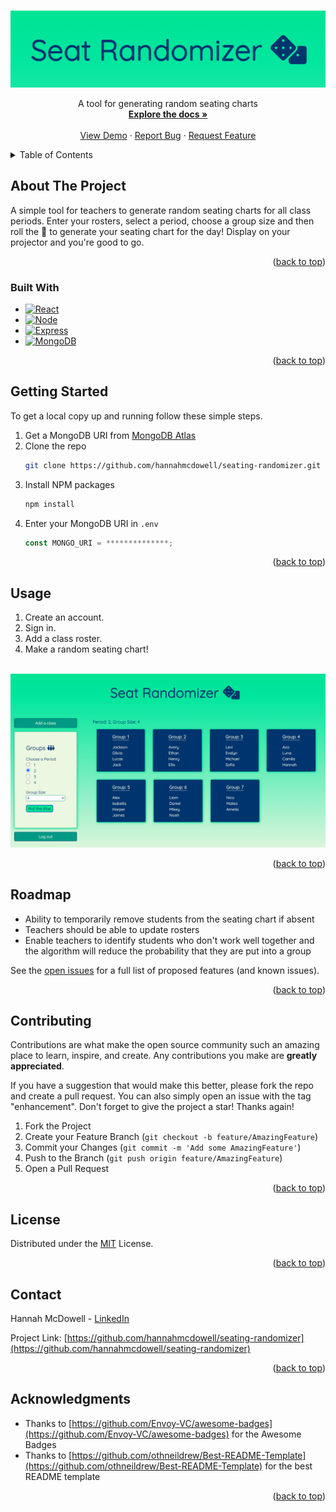 <!-- Improved compatibility of back to top link: See: https://github.com/othneildrew/Best-README-Template/pull/73 -->
<a name="readme-top"></a>

<!-- PROJECT LOGO -->
<br />
<div align="center">
  <a href="https://github.com/hannahmcdowell/seating-randomizer">
    <img src="assets/logo.png" alt="Logo">
  </a>

  <p align="center">
    A tool for generating random seating charts
    <br />
    <a href="https://github.com/hannahmcdowell/seating-randomizer"><strong>Explore the docs »</strong></a>
    <br />
    <br />
    <a href="https://github.com/hannahmcdowell/seating-randomizer/blob/main/assets/exampleScreen.png">View Demo</a>
    ·
    <a href="https://github.com/hannahmcdowell/seating-randomizer/issues">Report Bug</a>
    ·
    <a href="https://github.com/hannahmcdowell/seating-randomizer/issues">Request Feature</a>
  </p>
</div>



<!-- TABLE OF CONTENTS -->
<details>
  <summary>Table of Contents</summary>
  <ol>
    <li>
      <a href="#about-the-project">About The Project</a>
      <ul>
        <li><a href="#built-with">Built With</a></li>
      </ul>
    </li>
    <li><a href="#getting-started">Getting Started</a></li>
    <li><a href="#usage">Usage</a></li>
    <li><a href="#roadmap">Roadmap</a></li>
    <li><a href="#contributing">Contributing</a></li>
    <li><a href="#license">License</a></li>
    <li><a href="#contact">Contact</a></li>
    <li><a href="#acknowledgments">Acknowledgments</a></li>
  </ol>
</details>



<!-- ABOUT THE PROJECT -->
## About The Project

A simple tool for teachers to generate random seating charts for all class periods. Enter your rosters, select a period, choose a group size and then roll the 🎲 to generate your seating chart for the day! Display on your projector and you're good to go.

<p align="right">(<a href="#readme-top">back to top</a>)</p>



### Built With

* [![React][React.js]][React-url]
* [![Node][Node.js]][Node-url]
* [![Express][Express.js]][Express-url]
* [![MongoDB][MongoDB]][MongoDB-url]

<p align="right">(<a href="#readme-top">back to top</a>)</p>



<!-- GETTING STARTED -->
## Getting Started

To get a local copy up and running follow these simple steps.

1. Get a MongoDB URI from [MongoDB Atlas](https://www.mongodb.com/atlas/database?tck=docs_server)
2. Clone the repo
   ```sh
   git clone https://github.com/hannahmcdowell/seating-randomizer.git
   ```
3. Install NPM packages
   ```sh
   npm install
   ```
4. Enter your MongoDB URI in `.env` 
   ```js
   const MONGO_URI = **************;
   ```

<p align="right">(<a href="#readme-top">back to top</a>)</p>



<!-- USAGE EXAMPLES -->
## Usage

1. Create an account.
2. Sign in.
3. Add a class roster.
4. Make a random seating chart!

<br />
<div align="center">
  <a href="https://github.com/hannahmcdowell/seating-randomizer">
    <img src="assets/exampleScreen.png" alt="Logo">
  </a>
</div>


<p align="right">(<a href="#readme-top">back to top</a>)</p>



<!-- ROADMAP -->
## Roadmap

- Ability to temporarily remove students from the seating chart if absent
- Teachers should be able to update rosters
- Enable teachers to identify students who don't work well together and the algorithm will reduce the probability that they are put into a group

See the [open issues](https://github.com/hannahmcdowell/seating-randomizer/issues) for a full list of proposed features (and known issues).

<p align="right">(<a href="#readme-top">back to top</a>)</p>



<!-- CONTRIBUTING -->
## Contributing

Contributions are what make the open source community such an amazing place to learn, inspire, and create. Any contributions you make are **greatly appreciated**.

If you have a suggestion that would make this better, please fork the repo and create a pull request. You can also simply open an issue with the tag "enhancement".
Don't forget to give the project a star! Thanks again!

1. Fork the Project
2. Create your Feature Branch (`git checkout -b feature/AmazingFeature`)
3. Commit your Changes (`git commit -m 'Add some AmazingFeature'`)
4. Push to the Branch (`git push origin feature/AmazingFeature`)
5. Open a Pull Request

<p align="right">(<a href="#readme-top">back to top</a>)</p>



<!-- LICENSE -->
## License

Distributed under the [MIT](https://opensource.org/licenses/MIT) License. 

<p align="right">(<a href="#readme-top">back to top</a>)</p>



<!-- CONTACT -->
## Contact

Hannah McDowell - [LinkedIn](https://www.linkedin.com/in/hannah-lisbeth-mcdowell/)

Project Link: [https://github.com/hannahmcdowell/seating-randomizer](https://github.com/hannahmcdowell/seating-randomizer)

<p align="right">(<a href="#readme-top">back to top</a>)</p>



<!-- ACKNOWLEDGMENTS -->
## Acknowledgments

* Thanks to [https://github.com/Envoy-VC/awesome-badges](https://github.com/Envoy-VC/awesome-badges) for the Awesome Badges
* Thanks to [https://github.com/othneildrew/Best-README-Template](https://github.com/othneildrew/Best-README-Template) for the best README template


<p align="right">(<a href="#readme-top">back to top</a>)</p>



<!-- MARKDOWN LINKS & IMAGES -->
<!-- https://www.markdownguide.org/basic-syntax/#reference-style-links -->
[contributors-shield]: https://img.shields.io/github/contributors/hannahmcdowell/seating-randomizer.svg?style=for-the-badge
[contributors-url]: https://github.com/hannahmcdowell/seating-randomizer/graphs/contributors
[forks-shield]: https://img.shields.io/github/forks/github_username/repo_name.svg?style=for-the-badge
[forks-url]: https://github.com/github_username/repo_name/network/members
[stars-shield]: https://img.shields.io/github/stars/github_username/repo_name.svg?style=for-the-badge
[stars-url]: https://github.com/github_username/repo_name/stargazers
[issues-shield]: https://img.shields.io/github/issues/github_username/repo_name.svg?style=for-the-badge
[issues-url]: https://github.com/github_username/repo_name/issues
[license-shield]: https://img.shields.io/github/license/hannahmcdowell/seating-randomizer.svg?style=for-the-badge
[license-url]: https://opensource.org/licenses/MIT
[linkedin-shield]: https://img.shields.io/badge/-LinkedIn-black.svg?style=for-the-badge&logo=linkedin&colorB=555
[linkedin-url]: https://www.linkedin.com/in/hannah-lisbeth-mcdowell
[product-screenshot]: images/screenshot.png
[Next.js]: https://img.shields.io/badge/next.js-000000?style=for-the-badge&logo=nextdotjs&logoColor=white
[Next-url]: https://nextjs.org/
[React.js]: https://img.shields.io/badge/React-20232A?style=for-the-badge&logo=react&logoColor=61DAFB
[React-url]: https://reactjs.org/
[Vue.js]: https://img.shields.io/badge/Vue.js-35495E?style=for-the-badge&logo=vuedotjs&logoColor=4FC08D
[Vue-url]: https://vuejs.org/
[Angular.io]: https://img.shields.io/badge/Angular-DD0031?style=for-the-badge&logo=angular&logoColor=white
[Angular-url]: https://angular.io/
[Svelte.dev]: https://img.shields.io/badge/Svelte-4A4A55?style=for-the-badge&logo=svelte&logoColor=FF3E00
[Svelte-url]: https://svelte.dev/
[Laravel.com]: https://img.shields.io/badge/Laravel-FF2D20?style=for-the-badge&logo=laravel&logoColor=white
[Laravel-url]: https://laravel.com
[Bootstrap.com]: https://img.shields.io/badge/Bootstrap-563D7C?style=for-the-badge&logo=bootstrap&logoColor=white
[Bootstrap-url]: https://getbootstrap.com
[JQuery.com]: https://img.shields.io/badge/jQuery-0769AD?style=for-the-badge&logo=jquery&logoColor=white
[JQuery-url]: https://jquery.com 
[Node-url]: https://nodejs.org/en/
[Node.js]: https://img.shields.io/badge/Node.js-43853D?style=for-the-badge&logo=node.js&logoColor=white
[MongoDB-url]: https://www.mongodb.com/
[MongoDB]: https://img.shields.io/badge/MongoDB-4EA94B?style=for-the-badge&logo=mongodb&logoColor=white
[Express-url]: https://expressjs.com/
[Express.js]: https://img.shields.io/badge/Express.js-404D59?style=for-the-badge

